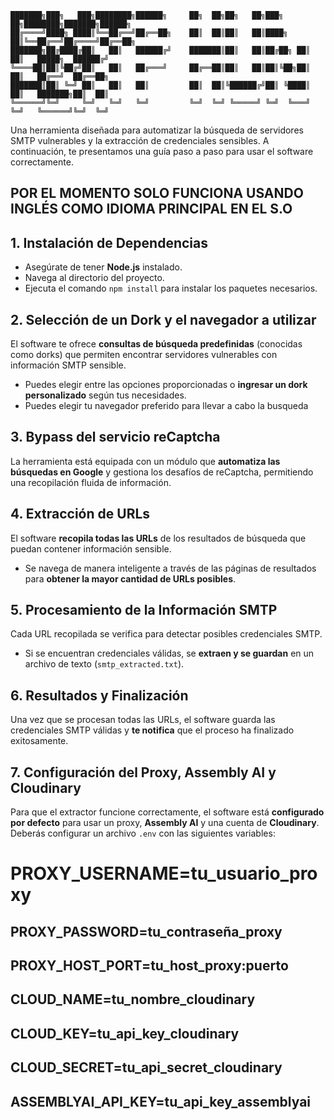     ███████╗███╗   ███╗████████╗██████╗     ██╗  ██╗██╗   ██╗███╗   ██╗████████╗███████╗██████╗ 
    ██╔════╝████╗ ████║╚══██╔══╝██╔══██╗    ██║  ██║██║   ██║████╗  ██║╚══██╔══╝██╔════╝██╔══██╗
    ███████╗██╔████╔██║   ██║   ██████╔╝    ███████║██║   ██║██╔██╗ ██║   ██║   █████╗  ██████╔╝
    ╚════██║██║╚██╔╝██║   ██║   ██╔═══╝     ██╔══██║██║   ██║██║╚██╗██║   ██║   ██╔══╝  ██╔══██╗
    ███████║██║ ╚═╝ ██║   ██║   ██║         ██║  ██║╚██████╔╝██║ ╚████║   ██║   ███████╗██║  ██║
    ╚══════╝╚═╝     ╚═╝   ╚═╝   ╚═╝         ╚═╝  ╚═╝ ╚═════╝ ╚═╝  ╚═══╝   ╚═╝   ╚══════╝╚═╝  ╚═╝

Una herramienta diseñada para automatizar la búsqueda de servidores SMTP vulnerables y la extracción de credenciales sensibles. A continuación, te presentamos una guía paso a paso para usar el software correctamente.

## POR EL MOMENTO SOLO FUNCIONA USANDO INGLÉS COMO IDIOMA PRINCIPAL EN EL S.O

## 1. Instalación de Dependencias
- Asegúrate de tener **Node.js** instalado.
- Navega al directorio del proyecto.
- Ejecuta el comando `npm install` para instalar los paquetes necesarios.

## 2. Selección de un Dork y el navegador a utilizar
El software te ofrece **consultas de búsqueda predefinidas** (conocidas como dorks) que permiten encontrar servidores vulnerables con información SMTP sensible.

- Puedes elegir entre las opciones proporcionadas o **ingresar un dork personalizado** según tus necesidades.
- Puedes elegir tu navegador preferido para llevar a cabo la busqueda

## 3. Bypass del servicio reCaptcha
La herramienta está equipada con un módulo que **automatiza las búsquedas en Google** y gestiona los desafíos de reCaptcha, permitiendo una recopilación fluida de información.

## 4. Extracción de URLs
El software **recopila todas las URLs** de los resultados de búsqueda que puedan contener información sensible.

- Se navega de manera inteligente a través de las páginas de resultados para **obtener la mayor cantidad de URLs posibles**.

## 5. Procesamiento de la Información SMTP
Cada URL recopilada se verifica para detectar posibles credenciales SMTP.

- Si se encuentran credenciales válidas, se **extraen y se guardan** en un archivo de texto (`smtp_extracted.txt`).

## 6. Resultados y Finalización
Una vez que se procesan todas las URLs, el software guarda las credenciales SMTP válidas y **te notifica** que el proceso ha finalizado exitosamente.

## 7. Configuración del Proxy, Assembly AI y Cloudinary

Para que el extractor funcione correctamente, el software está **configurado por defecto** para usar un proxy, **Assembly AI** y una cuenta de **Cloudinary**. Deberás configurar un archivo `.env` con las siguientes variables:

# PROXY_USERNAME=tu_usuario_proxy  
## PROXY_PASSWORD=tu_contraseña_proxy  
## PROXY_HOST_PORT=tu_host_proxy:puerto  

## CLOUD_NAME=tu_nombre_cloudinary  
## CLOUD_KEY=tu_api_key_cloudinary    
## CLOUD_SECRET=tu_api_secret_cloudinary  

## ASSEMBLYAI_API_KEY=tu_api_key_assemblyai  
